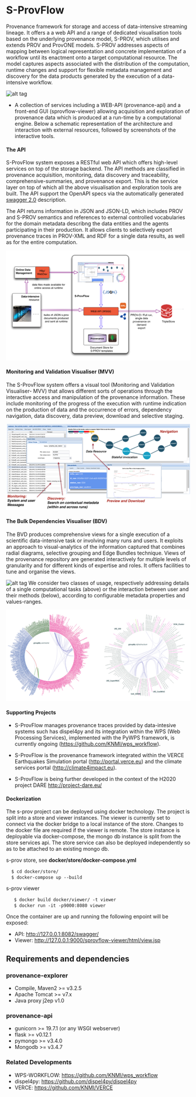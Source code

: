 # S-ProvFlow

Provenance framework for storage and access of data-intensive streaming lineage. It offers a a web API and a range of dedicated visualisation tools based on the underlying provenance model, S-PROV, which utilises and extends PROV and ProvONE models. S-PROV addresses aspects of mapping between logical representation and concrete implementation of a workflow until its enactment onto a target computational resource.  The model captures aspects associated with the distribution of the computation, runtime changes and support for flexible metadata management and discovery for the data products generated by the execution of a data-intensive workflow.

     
![alt tag](https://raw.githubusercontent.com/aspinuso/s-provenance/master/resources/template.png)

- A collection of services including a WEB-API (provenance-api) and a front-end GUI (sprovflow-viewer) allowing acquisition and exploration of provenance data which is produced at a run-time by a computational engine. Below a schematic representation of the architecture and interaction with external resources, followed by screenshots of the interactive tools.

#### The API

 
S-ProvFlow system exposes a RESTful web API which offers high-level services on top of the storage backend. The API methods are classified in provenance acquisition, monitoring, data discovery and traceability, comprehensive-summaries, and provenance export. This is the service layer on top of which all the above visualisation and exploration tools are built. The API support the OpenAPI specs via the automatically generated [swagger 2.0](https://github.com/aspinuso/s-provenance/blob/master/provenance-api/resources/swagger.json) description.
 


The API returns information in JSON and JSON-LD, which includes PROV and S-PROV semantics and references to external controlled vocabularies for the domain metadata describng the data entities and the agents participating in their production. It allows clients to selectively export provenance traces in PROV-XML and RDF for a single data results, as well as for the entire computation.

![alt tag](https://raw.githubusercontent.com/KNMI/s-provenance/master/resources/sprovflowpnf.png)

#### Monitoring and Validation Visualiser (MVV)

The S-ProvFlow system offers a visual tool (Monitoring and Validation Visualiser- MVV) that allows different sorts of operations through the interactive access and manipulation of the provenance information. These include monitoring of the progress of the execution with runtime indication on the production of data and the occurrence of errors, dependency navigation, data discovery, data preview, download and selective staging.

![alt tag](https://raw.githubusercontent.com/KNMI/s-provenance/master/resources/totalv.png)

#### The Bulk Dependencies Visualiser (BDV)

The BVD produces comprehensive views for a single execution of a scientific data-intensive task or involving many runs and users. It exploits an approach to visual-analytics of the information captured that combines radial diagrams, selective grouping and Edge Bundles technique. Views of the provenance repository are generated interactively for multiple levels of granularity and for different kinds of expertise and roles. It offers facilities to tune and organise the views. 

![alt tag](https://raw.githubusercontent.com/KNMI/s-provenance/master/resources/bdv_combined_1_lscape1.png)
We consider two classes of usage, respectively addressing details of a single computational tasks (above) or the interaction between user and their methods (below), according to configurable metadata properties and values-ranges.

![alt tag](https://raw.githubusercontent.com/KNMI/s-provenance/master/resources/radial_duo.png)

#### Supporting Projects

- S-ProvFlow manages provenance traces provided by data-intesive systems such has dispel4py and its integration within the WPS (Web Processing Services), implemented with the PyWPS framework, is currently ongoing (https://github.com/KNMI/wps_workflow). 

- S-ProvFlow is the provenance framework integrated within the VERCE Earthquakes Simulation portal (http://portal.verce.eu) and the climate services portal (http://climate4impact.eu).

- S-ProvFlow is being further developed in the context of the H2020 project DARE http://project-dare.eu/


#### Dockerization

The s-prov project can be deployed using docker technology. The project is split into a store and viewer instances.  The viewer is currently set to connect via the docker bridge to a local instance of the store. Changes to the docker file are required if the viewer is remote.
The store instance is deployable via docker-compose, the mongo db instance is split from the store services api. The store service can also be deployed independently so as to be attached to an existing mongo db. 


s-prov store,
  see **docker/store/docker-compose.yml**
```
  $ cd docker/store/
  $ docker-compose up --build 
```
s-prov viewer
```
   $ docker build docker/viewer/ -t viewer 
   $ docker run -it -p9000:8080 viewer 
```   

Once the container are up and running the following enpoint will be exposed:
- API: http://127.0.0.1:8082/swagger/
- Viewer: http://127.0.0.1:9000/sprovflow-viewer/html/view.jsp


## Requirements and dependencies

### provenance-explorer
- Compile, Maven2 >= v3.2.5
- Apache Tomcat >= v7.x
- Java proxy j2ep v1.0
 
### provenance-api
- gunicorn >= 19.7.1 (or any WSGI webserver)
- flask >= v0.12.1
- pymongo >= v3.4.0
- Mongodb >= v3.4.7

### Related Developments

- WPS-WORKFLOW: https://github.com/KNMI/wps_workflow
- dispel4py: https://github.com/dispel4py/dispel4py
- VERCE: https://github.com/KNMI/VERCE

